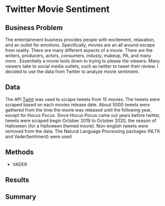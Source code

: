 # Twitter Movie Sentiment

## Business Problem
The entertainment business provides people with excitement, relaxation, and an outlet for emotions. Specifically, movies are an all around escape from reality. There are many different aspects of a movie. There are the writers, producers, actors, consumers, industy, makeup, PA, and many more . Essentially a movie boils down to trying to please the viewers. Many viewers take to social media outlets, such as twitter to tweet their review. I decided to use the data from Twitter to analyze movie sentiment. 


## Data
The API [Twint](https://github.com/twintproject/twint) was used to scrape tweets from 15 movies. The tweets were scraped based on each movies release date. About 5000 tweets were gathered from the time the movie was released until the following year, except for Hocus Pocus. Since Hocus Pocus came out years before twitter, tweets were scraped begin October 2019 to October 2020, the season of Halloween (for a Halloween themed movie). Non-english tweets were removed from the data. The Natural Language Processing packages (NLTK and VaderSentiment) were used. 

## Methods

- VADER

## Results

## Summary